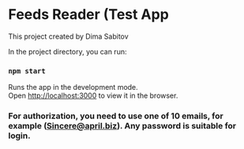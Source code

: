 # Feeds Reader (Test App

This project created by Dima Sabitov

In the project directory, you can run:

### `npm start`

Runs the app in the development mode.\
Open [http://localhost:3000](http://localhost:3000) to view it in the browser.

### For authorization, you need to use one of 10 emails, for example (Sincere@april.biz). Any password is suitable for login.

